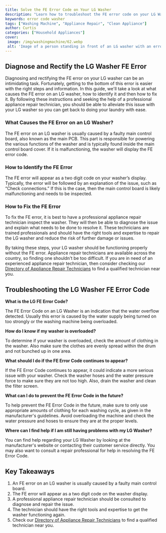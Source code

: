 ```yaml
---
title: Solve the FE Error Code on Your LG Washer
description: "Learn how to troubleshoot the FE error code on your LG Washer so you can get your washing machine back up and running as quickly as possible Uncover the possible causes and simple steps to solve the issue"
keywords: error code washer
tags: ["Washing Machine", "Appliance Repair", "Clean Appliance"]
author: Curtis
categories: ["Household Appliances"]
cover: 
 image: /img/washingmachine/62.webp
 alt: 'Image of a person standing in front of an LG washer with an error code FE on the washers display'
---
```

## Diagnose and Rectify the LG Washer FE Error

Diagnosing and rectifying the FE error on your LG washer can be an intimidating task. Fortunately, getting to the bottom of this error is easier with the right steps and information. In this guide, we'll take a look at what causes the FE error on an LG washer, how to identify it and then how to fix it. By following these instructions and seeking the help of a professional appliance repair technician, you should be able to alleviate this issue with your LG washer so you can get back to doing your laundry with ease. 

### What Causes the FE Error on an LG Washer?

The FE error on an LG washer is usually caused by a faulty main control board, also known as the main PCB. This part is responsible for powering the various functions of the washer and is typically found inside the main control board cover. If it is malfunctioning, the washer will display the FE error code.

### How to Identify the FE Error 

The FE error will appear as a two digit code on your washer’s display. Typically, the error will be followed by an explanation of the issue, such as “Check connections.” If this is the case, then the main control board is likely malfunctioning and needs to be inspected. 

### How to Fix the FE Error 

To fix the FE error, it is best to have a professional appliance repair technician inspect the washer. They will then be able to diagnose the issue and explain what needs to be done to resolve it. These technicians are trained professionals and should have the right tools and expertise to repair the LG washer and reduce the risk of further damage or issues. 

By taking these steps, your LG washer should be functioning properly without the FE error. Appliance repair technicians are available across the country, so finding one shouldn't be too difficult. If you are in need of an experienced appliance repair technician, then consider checking our [Directory of Appliance Repair Technicians](./pages/appliance-repair-technicians) to find a qualified technician near you.

## Troubleshooting the LG Washer FE Error Code

**What is the LG FE Error Code?**

The FE Error Code on an LG Washer is an indication that the water overflow detected. Usually this error is caused by the water supply being turned on too strongly or the washing machine being overloaded.

**How do I know if my washer is overloaded?**

To determine if your washer is overloaded, check the amount of clothing in the washer. Also make sure the clothes are evenly spread within the drum and not bunched up in one area.

**What should I do if the FE Error Code continues to appear?**

If the FE Error Code continues to appear, it could indicate a more serious issue with your washer. Check the washer hoses and the water pressure force to make sure they are not too high. Also, drain the washer and clean the filter screen.

**What can I do to prevent the FE Error Code in the future?**

To help prevent the FE Error Code in the future, make sure to only use appropriate amounts of clothing for each washing cycle, as given in the manufacturer's guidelines. Avoid overloading the machine and check the water pressure and hoses to ensure they are at the proper levels.

**Where can I find help if I am still having problems with my LG Washer?**

You can find help regarding your LG Washer by looking at the manufacturer's website or contacting their customer service directly. You may also want to consult a repair professional for help in resolving the FE Error Code.

## Key Takeaways

1. An FE error on an LG washer is usually caused by a faulty main control board.
2. The FE error will appear as a two digit code on the washer display.
3. A professional appliance repair technician should be consulted to diagnose and repair the issue. 
4. The technician should have the right tools and expertise to get the washer functioning again. 
5. Check our [Directory of Appliance Repair Technicians](./pages/appliance-repair-technicians) to find a qualified technician near you.
